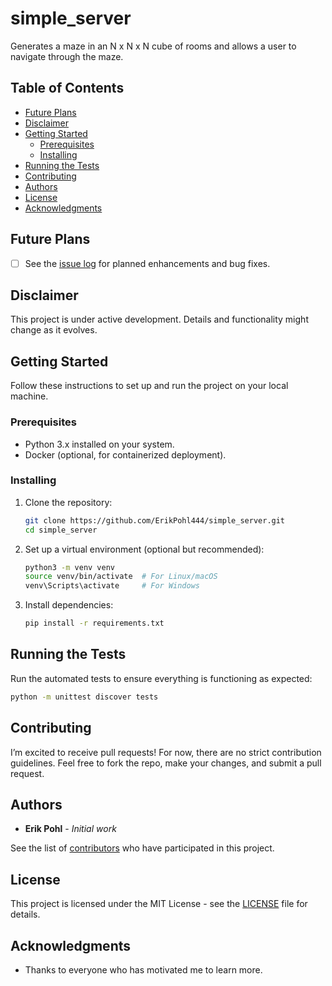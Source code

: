 # simple_server

Generates a maze in an N x N x N cube of rooms and allows a user to navigate through the maze.

## Table of Contents
- [Future Plans](#future-plans)
- [Disclaimer](#disclaimer)
- [Getting Started](#getting-started)
  - [Prerequisites](#prerequisites)
  - [Installing](#installing)
- [Running the Tests](#running-the-tests)
- [Contributing](#contributing)
- [Authors](#authors)
- [License](#license)
- [Acknowledgments](#acknowledgments)

## Future Plans
- [ ] See the [issue log](https://github.com/ErikPohl444/simple_server/issues) for planned enhancements and bug fixes.

## Disclaimer
This project is under active development. Details and functionality might change as it evolves.

## Getting Started

Follow these instructions to set up and run the project on your local machine.

### Prerequisites
- Python 3.x installed on your system.
- Docker (optional, for containerized deployment).

### Installing
1. Clone the repository:
   ```bash
   git clone https://github.com/ErikPohl444/simple_server.git
   cd simple_server
   ```
2. Set up a virtual environment (optional but recommended):
   ```bash
   python3 -m venv venv
   source venv/bin/activate  # For Linux/macOS
   venv\Scripts\activate     # For Windows
   ```
3. Install dependencies:
   ```bash
   pip install -r requirements.txt
   ```

## Running the Tests
Run the automated tests to ensure everything is functioning as expected:
```bash
python -m unittest discover tests
```

## Contributing
I’m excited to receive pull requests! For now, there are no strict contribution guidelines. Feel free to fork the repo, make your changes, and submit a pull request.

## Authors
- **Erik Pohl** - *Initial work*

See the list of [contributors](https://github.com/ErikPohl444/simple_server/graphs/contributors) who have participated in this project.

## License
This project is licensed under the MIT License - see the [LICENSE](LICENSE.md) file for details.

## Acknowledgments
- Thanks to everyone who has motivated me to learn more.
```
